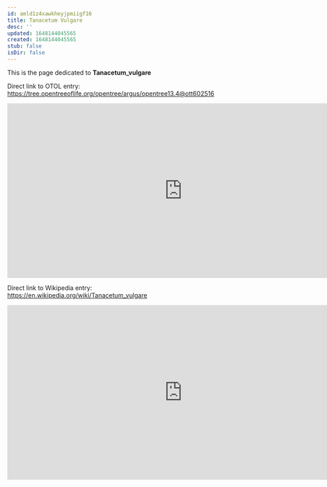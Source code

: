 ```yaml
---
id: amld1z4xawkheyjpmiigf16
title: Tanacetum Vulgare
desc: ''
updated: 1648144045565
created: 1648144045565
stub: false
isDir: false
---
```

This is the page dedicated to **Tanacetum_vulgare**


Direct link to OTOL entry: https://tree.opentreeoflife.org/opentree/argus/opentree13.4@ott602516



<html>
    <body>
    <iframe src="https://tree.opentreeoflife.org/opentree/argus/opentree13.4@ott602516"
    width="800" height="400" frameborder="0" allowfullscreen> </iframe>
    </body>
</html>
    


Direct link to Wikipedia entry: https://en.wikipedia.org/wiki/Tanacetum_vulgare



<html>
    <body>
    <iframe src="https://en.wikipedia.org/wiki/Tanacetum_vulgare"
    width="800" height="400" frameborder="0" allowfullscreen> </iframe>
    </body>
</html>
    
